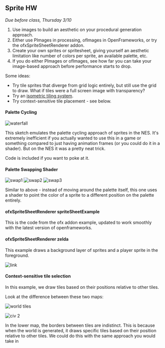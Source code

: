 ## Sprite HW

*Due before class, Thursday 3/10*

1. Use images to build an aesthetic on your procedural generation approach.
2. Either use PImages in processing, ofImages in OpenFrameworks, or try the ofxSpriteSheetRenderer addon.
3. Create your own sprites or spritesheet, giving yourself an aesthetic limitation like number of colors per sprite, an available palette, etc.
4. If you do either PImages or ofImages, see how far you can take your image-based approach before performance starts to drop.

Some ideas:

* Try tile sprites that diverge from grid logic entirely, but still use the grid to draw. What if tiles were a full screen image with transparency?
* Try an [isometric tiling system](http://flarerpg.org/tutorials/isometric_intro/).
* Try context-sensitive tile placement - see below.

#### Palette Cycling

![waterfall](https://raw.githubusercontent.com/whoisbma/Game-Aesthetics-SP16/master/class-06-sprites/images/waterfall.gif)

This sketch emulates the palette cycling approach of sprites in the NES. It's extremely inefficient if you actually wanted to use this in a game or something compared to just having animation frames (or you could do it in a shader). But on the NES it was a pretty neat trick.

Code is included if you want to poke at it.

#### Palette Swapping Shader

![swap1](https://raw.githubusercontent.com/whoisbma/Game-Aesthetics-SP16/master/class-06-sprites/images/swap1.png)
![swap2](https://raw.githubusercontent.com/whoisbma/Game-Aesthetics-SP16/master/class-06-sprites/images/swap2.png)
![swap3](https://raw.githubusercontent.com/whoisbma/Game-Aesthetics-SP16/master/class-06-sprites/images/swap3.png)

Similar to above - instead of moving around the palette itself, this one uses a shader to point the color of a sprite to a different position on the palette entirely.

#### ofxSpriteSheetRenderer spriteSheetExample

This is the code from the ofx addon example, updated to work smoothly with the latest version of openframeworks.

#### ofxSpriteSheetRenderer zelda

This example draws a background layer of sprites and a player sprite in the foreground.

![link](https://raw.githubusercontent.com/whoisbma/Game-Aesthetics-SP16/master/class-06-sprites/images/test.png)

#### Context-sensitive tile selection

In this example, we draw tiles based on their positions relative to other tiles.

Look at the difference between these two maps:

![world tiles](http://i.imgur.com/jdI4C5C.jpg)

![civ 2](http://i.kinja-img.com/gawker-media/image/upload/s--_TmiXWnE--/c_scale,fl_progressive,q_80,w_800/17pk61o1ohtf2jpg.jpg)

In the lower map, the borders between tiles are indistinct. This is because when the world is generated, it draws specific tiles based on their position relative to other tiles. We could do this with the same approach you would take in 